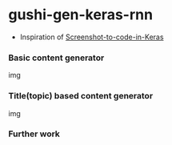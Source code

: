 # gushi-gen-keras-rnn
*  Inspiration of [Screenshot-to-code-in-Keras](https://github.com/emilwallner/Screenshot-to-code-in-Keras)
### Basic content generator

img

### Title(topic) based content generator

img


### Further work







